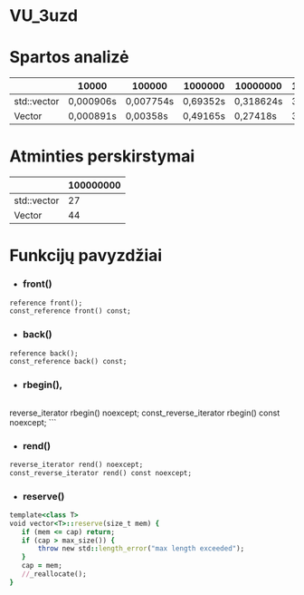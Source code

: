 # VU_3uzd
# Spartos analizė
|  | 10000 | 100000 | 1000000 | 10000000 | 100000000 |
| --- | --- | --- | --- | --- | ---|
| std::vector | 0,000906s | 0,007754s | 0,69352s | 0,318624s | 3,54173s |
| Vector | 0,000891s | 0,00358s | 0,49165s | 0,27418s | 3,02941s |

# Atminties perskirstymai
|  | 100000000 |
| --- | --- |
| std::vector | 27 | 
| Vector | 44 |

# Funkcijų pavyzdžiai
- ### front()
```ruby
reference front();
const_reference front() const;
```
- ### back()
```ruby
reference back();
const_reference back() const;
```
- ### rbegin(),
	```ruby 
reverse_iterator rbegin() noexcept;
const_reverse_iterator rbegin() const noexcept;
	```
- ### rend()
```ruby
reverse_iterator rend() noexcept;
const_reverse_iterator rend() const noexcept;
```
- ### reserve()
 ```ruby
template<class T>
void vector<T>::reserve(size_t mem) {
	if (mem <= cap) return;
	if (cap > max_size()) {
		throw new std::length_error("max length exceeded");
	}
	cap = mem;
	//_reallocate();
}
```
